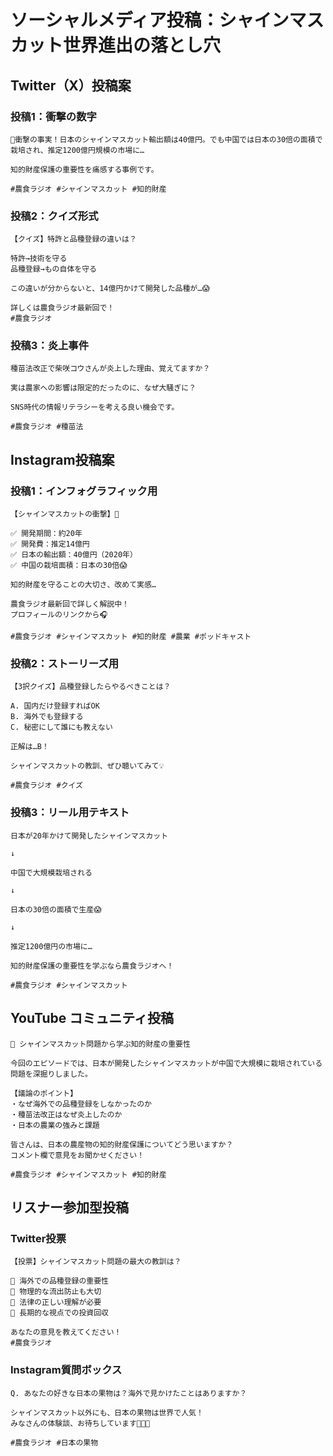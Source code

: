# ソーシャルメディア投稿：シャインマスカット世界進出の落とし穴

## Twitter（X）投稿案

### 投稿1：衝撃の数字
```
🍇衝撃の事実！日本のシャインマスカット輸出額は40億円。でも中国では日本の30倍の面積で栽培され、推定1200億円規模の市場に…

知的財産保護の重要性を痛感する事例です。

#農食ラジオ #シャインマスカット #知的財産
```

### 投稿2：クイズ形式
```
【クイズ】特許と品種登録の違いは？

特許→技術を守る
品種登録→もの自体を守る

この違いが分からないと、14億円かけて開発した品種が…😱

詳しくは農食ラジオ最新回で！
#農食ラジオ
```

### 投稿3：炎上事件
```
種苗法改正で柴咲コウさんが炎上した理由、覚えてますか？

実は農家への影響は限定的だったのに、なぜ大騒ぎに？

SNS時代の情報リテラシーを考える良い機会です。

#農食ラジオ #種苗法
```

## Instagram投稿案

### 投稿1：インフォグラフィック用
```
【シャインマスカットの衝撃】🍇

✅ 開発期間：約20年
✅ 開発費：推定14億円
✅ 日本の輸出額：40億円（2020年）
✅ 中国の栽培面積：日本の30倍😱

知的財産を守ることの大切さ、改めて実感…

農食ラジオ最新回で詳しく解説中！
プロフィールのリンクから🎧

#農食ラジオ #シャインマスカット #知的財産 #農業 #ポッドキャスト
```

### 投稿2：ストーリーズ用
```
【3択クイズ】品種登録したらやるべきことは？

A. 国内だけ登録すればOK
B. 海外でも登録する
C. 秘密にして誰にも教えない

正解は…B！

シャインマスカットの教訓、ぜひ聴いてみて💡

#農食ラジオ #クイズ
```

### 投稿3：リール用テキスト
```
日本が20年かけて開発したシャインマスカット

↓

中国で大規模栽培される

↓

日本の30倍の面積で生産😱

↓

推定1200億円の市場に…

知的財産保護の重要性を学ぶなら農食ラジオへ！

#農食ラジオ #シャインマスカット
```

## YouTube コミュニティ投稿

```
🍇 シャインマスカット問題から学ぶ知的財産の重要性

今回のエピソードでは、日本が開発したシャインマスカットが中国で大規模に栽培されている問題を深掘りしました。

【議論のポイント】
・なぜ海外での品種登録をしなかったのか
・種苗法改正はなぜ炎上したのか
・日本の農業の強みと課題

皆さんは、日本の農産物の知的財産保護についてどう思いますか？
コメント欄で意見をお聞かせください！

#農食ラジオ #シャインマスカット #知的財産
```

## リスナー参加型投稿

### Twitter投票
```
【投票】シャインマスカット問題の最大の教訓は？

🔸 海外での品種登録の重要性
🔸 物理的な流出防止も大切
🔸 法律の正しい理解が必要
🔸 長期的な視点での投資回収

あなたの意見を教えてください！
#農食ラジオ
```

### Instagram質問ボックス
```
Q. あなたの好きな日本の果物は？海外で見かけたことはありますか？

シャインマスカット以外にも、日本の果物は世界で人気！
みなさんの体験談、お待ちしています🍓🍑🍇

#農食ラジオ #日本の果物
```